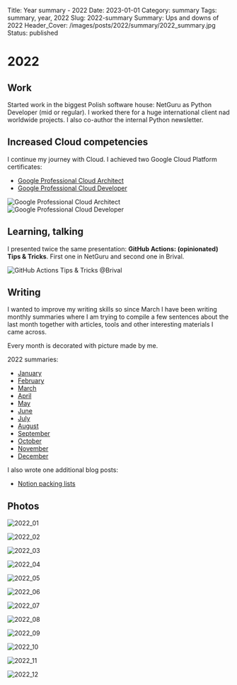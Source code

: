 Title: Year summary - 2022
Date: 2023-01-01
Category: summary
Tags: summary, year, 2022
Slug: 2022-summary
Summary: Ups and downs of 2022
Header_Cover: /images/posts/2022/summary/2022_summary.jpg
Status: published

# 2022

## Work

Started work in the biggest Polish software house: NetGuru as Python Developer (mid or regular).
I worked there for a huge international client nad worldwide projects.
I also co-author the internal Python newsletter.

## Increased Cloud competencies

I continue my journey with Cloud.
I achieved two Google Cloud Platform certificates:

- [Google Professional Cloud Architect](https://www.credential.net/fc647c87-e199-4dd2-b34e-67dbb7bc3d10)
- [Google Professional Cloud Developer](https://www.credential.net/47fe6c30-0530-4291-8f72-93d0bf5d682e)

<img src="{static}/images/posts/2022/summary/gcp_pca.png" alt="Google Professional Cloud Architect" style="display: block; margin-left: auto; margin-right: auto;">

<img src="{static}/images/posts/2022/summary/gcp_pcd.png" alt="Google Professional Cloud Developer" style="display: block; margin-left: auto; margin-right: auto;">

## Learning, talking

I presented twice the same presentation: **GitHub Actions: (opinionated) Tips & Tricks**.
First one in NetGuru and second one in Brival.

![GitHub Actions Tips & Tricks @Brival]({static}/images/posts/2022/2022_10_brival.jpg)

## Writing

I wanted to improve my writing skills so since March I have been writing monthly summaries where I am trying to compile
a few sentences about the last month together with articles, tools and other interesting materials I came across.

Every month is decorated with picture made by me.

2022 summaries:

- [January]({filename}/posts/2022_01_31_january_links.md)
- [February]({filename}/posts/2022_02_28_february_links.md)
- [March]({filename}/posts/2022_03_31_march_links.md)
- [April]({filename}/posts/2022_04_30_april_links.md)
- [May]({filename}/posts/2022_05_31_may_links.md)
- [June]({filename}/posts/2022_06_30_june_links.md)
- [July]({filename}/posts/2022_07_31_july_links.md)
- [August]({filename}/posts/2022_08_30_august_links.md)
- [September]({filename}/posts/2022_09_30_september_links.md)
- [October]({filename}/posts/2022_10_31_october_links.md)
- [November]({filename}/posts/2022_11_30_november_links.md)
- [December]({filename}/posts/2022_12_31_december_links.md)

I also wrote one additional blog posts:

- [Notion packing lists]({filename}/posts/2022_10_xx_notion_packing_list.md)

## Photos

![2022_01]({static}/images/posts/2022/2022_01_xx.jpg)

![2022_02]({static}/images/posts/2022/2022_02_xx.jpg)

![2022_03]({static}/images/posts/2022/2022_03_xx.jpg)

![2022_04]({static}/images/posts/2022/2022_04_xx.jpg)

![2022_05]({static}/images/posts/2022/2022_05_xx.jpg)

![2022_06]({static}/images/posts/2022/2022_06_xx.jpg)

![2022_07]({static}/images/posts/2022/2022_07_xx.jpg)

![2022_08]({static}/images/posts/2022/2022_08_xx.jpg)

![2022_09]({static}/images/posts/2022/2022_09_xx.jpg)

![2022_10]({static}/images/posts/2022/2022_10_xx.jpg)

![2022_11]({static}/images/posts/2022/2022_11_xx.jpg)

![2022_12]({static}/images/posts/2022/2022_12_xx.jpg)
